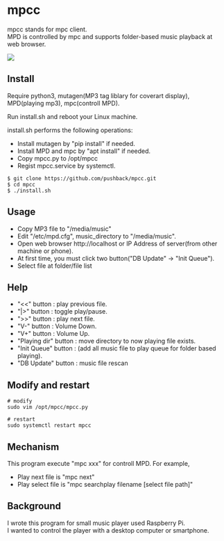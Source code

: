 # mpcc
mpcc stands for mpc client.<br>
MPD is controlled by mpc and supports folder-based music playback at web browser.

![](https://user-images.githubusercontent.com/1241251/65836691-c08c5800-e32c-11e9-844d-422b829c56e6.png)

## Install

Require python3, mutagen(MP3 tag liblary for coverart display), MPD(playing mp3), mpc(controll MPD).

Run install.sh and reboot your Linux machine.

install.sh performs the following operations:

* Install mutagen by "pip install" if needed.
* Install MPD and mpc by "apt install" if needed.
* Copy mpcc.py to /opt/mpcc
* Regist mpcc.service by systemctl.

~~~
$ git clone https://github.com/pushback/mpcc.git
$ cd mpcc
$ ./install.sh
~~~

## Usage

* Copy MP3 file to "/media/music"
* Edit "/etc/mpd.cfg", music_directory to "/media/music".
* Open web browser http://localhost or IP Address of server(from other machine or phone).
* At first time, you must click two button("DB Update" -> "Init Queue").
* Select file at folder/file list

## Help
* "<<" button : play previous file.
* "|>" button : toggle play/pause.
* ">>" button : play next file.
* "V-" button : Volume Down.
* "V+" button : Volume Up.
* "Playing dir" button : move directory to now playing file exists.
* "Init Queue" button : (add all music file to play queue for folder based playing).
* "DB Update" button : music file rescan

## Modify and restart

~~~
# modify
sudo vim /opt/mpcc/mpcc.py

# restart
sudo systemctl restart mpcc
~~~

## Mechanism

This program execute "mpc xxx" for controll MPD.
For example,
* Play next file is "mpc next"
* Play select file is "mpc searchplay filename \[select file path\]"

## Background
I wrote this program for small music player used Raspberry Pi.<br>
I wanted to control the player with a desktop computer or smartphone.
